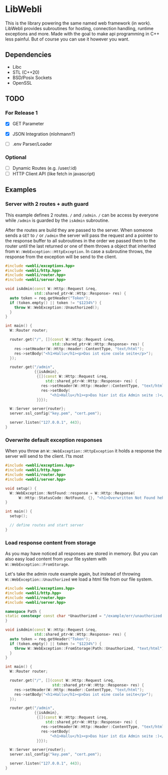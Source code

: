 # LibWebli

This is the library powering the same named web framework (in work). LibWebli provides subroutines for hosting, connection handling, runtime exceptions and more. Made with the goal to make api programming in C++ less painful. But of course you can use it however you want.


## Dependencies

- Libc
- STL (C++20)
- BSD/Posix Sockets
- OpenSSL


## TODO

### For Release 1

- [X] GET Parameter
- [X] JSON Integration (nlohmann?)
- [ ] .env Parser/Loader


### Optional

- [ ] Dynamic Routes (e.g. /user/:id)
- [ ] HTTP Client API (like fetch in javascript)

## Examples


### Server with 2 routes + auth guard

This example defines 2 routes. `/` and `/admin`. `/` can be access by everyone
while `/admin` is guarded by the `isAdmin` subroutine.

After the routes are build they are passed to the server. When someone sends a
`GET` to `/` or `/admin` the server will pass the request and a pointer to the
response buffer to all subroutines in the order we passed them to the router
until the last returned or one of them throws a object that inherited from
`W::WebException::HttpException`. In case a subroutine throws, the response
from the exception will be send to the client. 

```cpp
#include <webli/exceptions.hpp>
#include <webli/http.hpp>
#include <webli/router.hpp>
#include <webli/server.hpp>

void isAdmin(const W::Http::Request &req,
             std::shared_ptr<W::Http::Response> res) {
  auto token = req.getHeader("Token");
  if (token.empty() || token != "$1234%") {
    throw W::WebException::Unauthorized();
  }
}

int main() {
  W::Router router;

  router.get("/", [](const W::Http::Request &req,
                     std::shared_ptr<W::Http::Response> res) {
    res->setHeader(W::Http::Header::ContentType, "text/html");
    res->setBody("<h1>Hallu</h1><p>Das ist eine coole seite</p>");
  });

  router.get("/admin",
             {{isAdmin},
              {[](const W::Http::Request &req,
                  std::shared_ptr<W::Http::Response> res) {
                res->setHeader(W::Http::Header::ContentType, "text/html");
                res->setBody(
                    "<h1>Hallu</h1><p>Das hier ist die Admin seite :)</p>");
              }}});

  W::Server server{router};
  server.ssl_config("key.pem", "cert.pem");

  server.listen("127.0.0.1", 443);
}
```


### Overwrite default exception responses

When you throw an `W::WebException::HttpException` it holds a response the
server will send to the client. I'ts most 

```cpp
#include <webli/exceptions.hpp>
#include <webli/http.hpp>
#include <webli/router.hpp>
#include <webli/server.hpp>

void setup() {
  W::WebException::NotFound::response = W::Http::Response(
      W::Http::StatusCode::NotFound, {}, "<h1>Overwritten Not Found hehe</h1>");
}

int main() {
  setup();

  // define routes and start server
}
```


### Load response content from storage

As you may have noticed all responses are stored in memory.
But you can also easy load content from your file system with
`W::WebException::FromStorage`.

Let's take the admin route example again, but instead of throwing
`W::WebException::Unauthorized` we load a html file from our file
system.
```cpp
#include <webli/exceptions.hpp>
#include <webli/http.hpp>
#include <webli/router.hpp>
#include <webli/server.hpp>

namespace Path {
static constexpr const char *Unauthorized = "/example/err/unauthorized.html";
}

void isAdmin(const W::Http::Request &req,
             std::shared_ptr<W::Http::Response> res) {
  auto token = req.getHeader("Token");
  if (token.empty() || token != "$1234%") {
    throw W::WebException::FromStorage(Path::Unauthorized, "text/html");
  }
}

int main() {
  W::Router router;

  router.get("/", [](const W::Http::Request &req,
                     std::shared_ptr<W::Http::Response> res) {
    res->setHeader(W::Http::Header::ContentType, "text/html");
    res->setBody("<h1>Hallu</h1><p>Das ist eine coole seite</p>");
  });

  router.get("/admin",
             {{isAdmin},
              {[](const W::Http::Request &req,
                  std::shared_ptr<W::Http::Response> res) {
                res->setHeader(W::Http::Header::ContentType, "text/html");
                res->setBody(
                    "<h1>Hallu</h1><p>Das hier ist die Admin seite :)</p>");
              }}});

  W::Server server{router};
  server.ssl_config("key.pem", "cert.pem");

  server.listen("127.0.0.1", 443);
}
```
